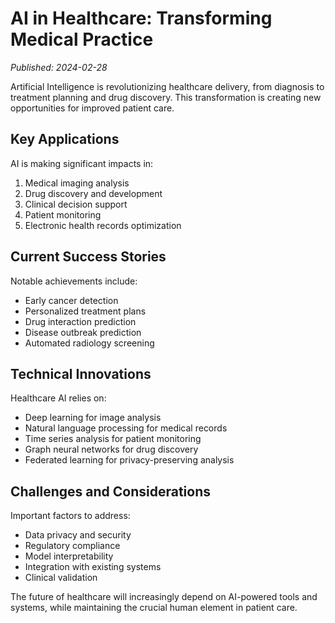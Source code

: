 # AI in Healthcare: Transforming Medical Practice

*Published: 2024-02-28*

Artificial Intelligence is revolutionizing healthcare delivery, from diagnosis to treatment planning and drug discovery. This transformation is creating new opportunities for improved patient care.

## Key Applications

AI is making significant impacts in:

1. Medical imaging analysis
2. Drug discovery and development
3. Clinical decision support
4. Patient monitoring
5. Electronic health records optimization

## Current Success Stories

Notable achievements include:

- Early cancer detection
- Personalized treatment plans
- Drug interaction prediction
- Disease outbreak prediction
- Automated radiology screening

## Technical Innovations

Healthcare AI relies on:

- Deep learning for image analysis
- Natural language processing for medical records
- Time series analysis for patient monitoring
- Graph neural networks for drug discovery
- Federated learning for privacy-preserving analysis

## Challenges and Considerations

Important factors to address:

- Data privacy and security
- Regulatory compliance
- Model interpretability
- Integration with existing systems
- Clinical validation

The future of healthcare will increasingly depend on AI-powered tools and systems, while maintaining the crucial human element in patient care. 